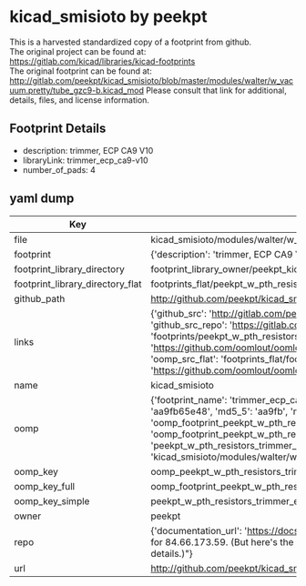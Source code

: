 # kicad_smisioto by peekpt  
This is a harvested standardized copy of a footprint from github.  
The original project can be found at:  
https://gitlab.com/kicad/libraries/kicad-footprints  
The original footprint can be found at:
http://gitlab.com/peekpt/kicad_smisioto/blob/master/modules/walter/w_vacuum.pretty/tube_gzc9-b.kicad_mod
Please consult that link for additional, details, files, and license information.  
## Footprint Details
* description: trimmer, ECP CA9 V10  
* libraryLink: trimmer_ecp_ca9-v10  
* number_of_pads: 4  
## yaml dump  
| Key | Value |  
| --- | --- |  
| file | kicad_smisioto/modules/walter/w_pth_resistors.pretty/trimmer_ecp_ca9-v10.kicad_mod |  
| footprint | {'description': 'trimmer, ECP CA9 V10', 'libraryLink': 'trimmer_ecp_ca9-v10', 'number_of_pads': 4} |  
| footprint_library_directory | footprint_library_owner/peekpt_kicad_smisioto |  
| footprint_library_directory_flat | footprints_flat/peekpt_w_pth_resistors_trimmer_ecp_ca9_v10/working |  
| github_path | http://github.com/peekpt/kicad_smisioto/blob/master/modules/walter/w_pth_resistors.pretty/trimmer_ecp_ca9-v10.kicad_mod |  
| links | {'github_src': 'http://gitlab.com/peekpt/kicad_smisioto/blob/master/modules/walter/w_vacuum.pretty/tube_gzc9-b.kicad_mod', 'github_src_repo': 'https://gitlab.com/kicad/libraries/kicad-footprints', 'oomp_bot': 'footprints/peekpt_w_pth_resistors_trimmer_ecp_ca9_v10/working', 'oomp_bot_github': 'https://github.com/oomlout/oomlout_oomp_footprint_bot/tree/main/footprints/peekpt_w_pth_resistors_trimmer_ecp_ca9_v10/working', 'oomp_src_flat': 'footprints_flat/footprints_flat/peekpt_w_pth_resistors_trimmer_ecp_ca9_v10/working', 'oomp_src_flat_github': 'https://github.com/oomlout/oomlout_oomp_footprint_src/tree/main/footprints_flat/peekpt_w_pth_resistors_trimmer_ecp_ca9_v10/working'} |  
| name | kicad_smisioto |  
| oomp | {'footprint_name': 'trimmer_ecp_ca9_v10', 'library_name': 'w_pth_resistors', 'md5': 'aa9fb65e482b160d78f3f5b60e22f069', 'md5_10': 'aa9fb65e48', 'md5_5': 'aa9fb', 'md5_6': 'aa9fb6', 'oomp_key': 'oomp_peekpt_w_pth_resistors_trimmer_ecp_ca9_v10', 'oomp_key_extra': 'oomp_footprint_peekpt_w_pth_resistors_trimmer_ecp_ca9_v10', 'oomp_key_full': 'oomp_footprint_peekpt_w_pth_resistors_trimmer_ecp_ca9_v10_aa9fb6', 'oomp_key_simple': 'peekpt_w_pth_resistors_trimmer_ecp_ca9_v10', 'original_filename': 'kicad_smisioto/modules/walter/w_pth_resistors.pretty/trimmer_ecp_ca9-v10.kicad_mod', 'owner_name': 'peekpt'} |  
| oomp_key | oomp_peekpt_w_pth_resistors_trimmer_ecp_ca9_v10 |  
| oomp_key_full | oomp_footprint_peekpt_w_pth_resistors_trimmer_ecp_ca9_v10 |  
| oomp_key_simple | peekpt_w_pth_resistors_trimmer_ecp_ca9_v10 |  
| owner | peekpt |  
| repo | {'documentation_url': 'https://docs.github.com/rest/overview/resources-in-the-rest-api#rate-limiting', 'message': "API rate limit exceeded for 84.66.173.59. (But here's the good news: Authenticated requests get a higher rate limit. Check out the documentation for more details.)"} |  
| url | http://github.com/peekpt/kicad_smisioto |  

